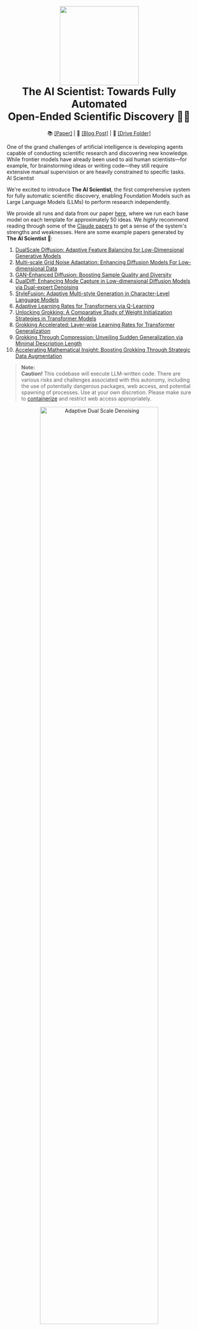 <h1 align="center">
  <a href="https://github.com/SakanaAI/AI-Scientist/blob/main/docs/logo_2.png">
    <img src="docs/logo_2.png" width="215" /></a><br>
  <b>The AI Scientist: Towards Fully Automated</b><br>
  <b>Open-Ended Scientific Discovery 🧑‍🔬</b><br>
</h1>

<p align="center">
  📚 <a href="https://arxiv.org/abs/2408.06292">[Paper]</a> |
  📝 <a href="https://sakana.ai/ai-scientist/">[Blog Post]</a> |
  📂 <a href="https://drive.google.com/drive/folders/1G7A0wTqfXVa-cpexjk0oaXakaSJwffEt">[Drive Folder]</a>
</p>

One of the grand challenges of artificial intelligence is developing agents capable of conducting scientific research and discovering new knowledge. While frontier models have already been used to aid human scientists—for example, for brainstorming ideas or writing code—they still require extensive manual supervision or are heavily constrained to specific tasks. AI Scientist

We're excited to introduce **The AI Scientist**, the first comprehensive system for fully automatic scientific discovery, enabling Foundation Models such as Large Language Models (LLMs) to perform research independently.

We provide all runs and data from our paper [here](https://drive.google.com/drive/folders/1G7A0wTqfXVa-cpexjk0oaXakaSJwffEt?usp=sharing), where we run each base model on each template for approximately 50 ideas. We *highly* recommend reading through some of the [Claude papers](https://drive.google.com/drive/folders/1Mmpz6M1FK4q8e-SewgZcUzdeD0Q2zC39?usp=sharing) to get a sense of the system's strengths and weaknesses. Here are some example papers generated by **The AI Scientist** 📝:

1. [DualScale Diffusion: Adaptive Feature Balancing for Low-Dimensional Generative Models](https://github.com/SakanaAI/AI-Scientist/blob/main/example_papers/adaptive_dual_scale_denoising.pdf)
2. [Multi-scale Grid Noise Adaptation: Enhancing Diffusion Models For Low-dimensional Data](https://github.com/SakanaAI/AI-Scientist/blob/main/example_papers/grid_based_noise_adaptation.pdf)
3. [GAN-Enhanced Diffusion: Boosting Sample Quality and Diversity](https://github.com/SakanaAI/AI-Scientist/blob/main/example_papers/gan_diffusion.pdf)
4. [DualDiff: Enhancing Mode Capture in Low-dimensional Diffusion Models via Dual-expert Denoising](https://github.com/SakanaAI/AI-Scientist/tree/main/example_papers/dual_expert_denoiser.pdf) 
5. [StyleFusion: Adaptive Multi-style Generation in Character-Level Language Models](https://github.com/SakanaAI/AI-Scientist/blob/main/example_papers/multi_style_adapter.pdf)
6. [Adaptive Learning Rates for Transformers via Q-Learning](https://github.com/SakanaAI/AI-Scientist/tree/main/example_papers/rl_lr_adaptation.pdf)
7. [Unlocking Grokking: A Comparative Study of Weight Initialization Strategies in Transformer Models](https://github.com/SakanaAI/AI-Scientist/tree/main/example_papers/weight_initialization_grokking.pdf)
8. [Grokking Accelerated: Layer-wise Learning Rates for Transformer Generalization](https://github.com/SakanaAI/AI-Scientist/tree/main/example_papers/layerwise_lr_grokking.pdf)
9. [Grokking Through Compression: Unveiling Sudden Generalization via Minimal Description Length](https://github.com/SakanaAI/AI-Scientist/tree/main/example_papers/mdl_grokking_correlation.pdf)
10. [Accelerating Mathematical Insight: Boosting Grokking Through Strategic Data Augmentation](https://github.com/SakanaAI/AI-Scientist/tree/main/example_papers/data_augmentation_grokking.pdf)

> **Note:**  
> **Caution!** This codebase will execute LLM-written code. There are various risks and challenges associated with this autonomy, including the use of potentially dangerous packages, web access, and potential spawning of processes. Use at your own discretion. Please make sure to [containerize](#containerization) and restrict web access appropriately.

<p align="center">
  <a href="https://github.com/SakanaAI/AI-Scientist/blob/main/example_papers/adaptive_dual_scale_denoising/adaptive_dual_scale_denoising.pdf"><img src="https://github.com/SakanaAI/AI-Scientist/blob/main/docs/anim-ai-scientist.gif" alt="Adaptive Dual Scale Denoising" width="80%" />
</a></p>

## Table of Contents

1. [Introduction](#introduction)
2. [Requirements](#requirements)
   - [Installation](#installation)
   - [Supported Models and API Keys](#supported-models-and-api-keys)
3. [Setting Up the Templates](#setting-up-the-templates)
   - [NanoGPT Template](#nanogpt-template)
   - [2D Diffusion Template](#2d-diffusion-template)
   - [Grokking Template](#grokking-template)
4. [Run AI Scientist Paper Generation Experiments](#run-ai-scientist-paper-generation-experiments)
5. [Getting an LLM-Generated Paper Review](#getting-an-llm-generated-paper-review)
6. [Making Your Own Template](#making-your-own-template)
   - [Community-Contributed Templates](#community-contributed-templates)
7. [Template Resources](#template-resources)
8. [Citing The AI Scientist](#citing-the-ai-scientist)
9. [Frequently Asked Questions](#frequently-asked-questions)
10. [Containerization](#containerization)

## Introduction

We provide three templates, which were used in our paper, covering the following domains: **NanoGPT**, **2D Diffusion**, and **Grokking**. These templates enable The AI Scientist to generate ideas and conduct experiments in these areas. We accept contributions of new templates from the community, but please note that they are not maintained by us. All other templates beyond the three provided are community contributions.

## Requirements

This code is designed to run on Linux with NVIDIA GPUs using CUDA and PyTorch. Support for other GPU architectures may be possible by following the [PyTorch guidelines](https://pytorch.org/get-started/locally/). The current templates would likely take an infeasible amount of time on CPU-only machines. Running on other operating systems may require significant adjustments.

### Installation

```bash
conda create -n ai_scientist python=3.11
conda activate ai_scientist
# Install pdflatex
sudo apt-get install texlive-full

# Install PyPI requirements
pip install -r requirements.txt
```

**Note:** Installing `texlive-full` can take a long time. You may need to [hold Enter](https://askubuntu.com/questions/956006/pregenerating-context-markiv-format-this-may-take-some-time-takes-forever) during the installation.

### Supported Models and API Keys

We support a wide variety of models, including open-weight and API-only models. In general, we recommend using only frontier models above the capability of the original GPT-4. To see a full list of supported models, see [here](https://github.com/SakanaAI/AI-Scientist/blob/main/ai_scientist/llm.py).

#### OpenAI API (GPT-4o, GPT-4o-mini, o1 models)

By default, this uses the `OPENAI_API_KEY` environment variable.

#### Anthropic API (Claude Sonnet 3.5)

By default, this uses the `ANTHROPIC_API_KEY` environment variable.

##### Claude Models via Bedrock

For Claude models provided by [Amazon Bedrock](https://aws.amazon.com/bedrock/), please install these additional packages:

```bash
pip install anthropic[bedrock]
```

Next, specify a set of valid [AWS Credentials](https://docs.aws.amazon.com/cli/v1/userguide/cli-configure-envvars.html) and the target [AWS Region](https://docs.aws.amazon.com/bedrock/latest/userguide/bedrock-regions.html):

Set the environment variables: `AWS_ACCESS_KEY_ID`, `AWS_SECRET_ACCESS_KEY`, `AWS_REGION_NAME`.

##### Claude Models via Vertex AI

For Claude models provided by [Vertex AI Model Garden](https://cloud.google.com/model-garden?hl=en), please install these additional packages:

```bash
pip install google-cloud-aiplatform
pip install anthropic[vertex]
```

Next, set up valid authentication for a [Google Cloud project](https://cloud.google.com/vertex-ai/docs/authentication), for example by providing the region and project ID:

```bash
export CLOUD_ML_REGION="REGION"           # for Model Garden call
export ANTHROPIC_VERTEX_PROJECT_ID="PROJECT_ID"  # for Model Garden call
export VERTEXAI_LOCATION="REGION"         # for Aider/LiteLLM call
export VERTEXAI_PROJECT="PROJECT_ID"      # for Aider/LiteLLM call
```

#### DeepSeek API (DeepSeek-Coder-V2)

By default, this uses the `DEEPSEEK_API_KEY` environment variable.

#### OpenRouter API (Llama3.1)

By default, this uses the `OPENROUTER_API_KEY` environment variable.

#### Semantic Scholar API (Literature Search)

Our code can also optionally use a Semantic Scholar API Key (`S2_API_KEY`) for higher throughput [if you have one](https://www.semanticscholar.org/product/api), though it should work without it in principle. If you have problems with Semantic Scholar, you can skip the literature search and citation phases of paper generation.

Be sure to provide the key for the model used for your runs, e.g.:

```bash
export OPENAI_API_KEY="YOUR KEY HERE"
export S2_API_KEY="YOUR KEY HERE"
```

## Setting Up the Templates

This section provides instructions for setting up each of the three templates used in our paper. Before running The AI Scientist experiments, please ensure you have completed the setup steps for the templates you are interested in.

### NanoGPT Template

**Description:** This template investigates transformer-based autoregressive next-token prediction tasks.

**Setup Steps:**

1. **Prepare the data:**

   ```bash
   python data/enwik8/prepare.py
   python data/shakespeare_char/prepare.py
   python data/text8/prepare.py
   ```

2. **Create baseline runs (machine dependent):**

   ```bash
   # Set up NanoGPT baseline run
   # NOTE: YOU MUST FIRST RUN THE PREPARE SCRIPTS ABOVE!
   cd templates/nanoGPT
   python experiment.py --out_dir run_0
   python plot.py
   ```

### 2D Diffusion Template

**Description:** This template studies improving the performance of diffusion generative models on low-dimensional datasets.

**Setup Steps:**

1. **Install dependencies:**

   ```bash
   # Set up 2D Diffusion
   git clone https://github.com/gregversteeg/NPEET.git
   cd NPEET
   pip install .
   pip install scikit-learn
   ```

2. **Create baseline runs:**

   ```bash
   # Set up 2D Diffusion baseline run
   cd templates/2d_diffusion
   python experiment.py --out_dir run_0
   python plot.py
   ```

### Grokking Template

**Description:** This template investigates questions about generalization and learning speed in deep neural networks.

**Setup Steps:**

1. **Install dependencies:**

   ```bash
   # Set up Grokking
   pip install einops
   ```

2. **Create baseline runs:**

   ```bash
   # Set up Grokking baseline run
   cd templates/grokking
   python experiment.py --out_dir run_0
   python plot.py
   ```

## Run AI Scientist Paper Generation Experiments

**Note:** Please ensure the setup steps above are completed before running these experiments.

```bash
conda activate ai_scientist
# Run the paper generation.
python launch_scientist.py --model "gpt-4o-2024-05-13" --experiment nanoGPT_lite --num-ideas 2
python launch_scientist.py --model "claude-3-5-sonnet-20241022" --experiment nanoGPT_lite --num-ideas 2
```

If you have more than one GPU, use the `--parallel` option to parallelize ideas across multiple GPUs.

## Getting an LLM-Generated Paper Review

```python
import openai
from ai_scientist.perform_review import load_paper, perform_review

client = openai.OpenAI()
model = "gpt-4o-2024-05-13"

# Load paper from PDF file (raw text)
paper_txt = load_paper("report.pdf")

# Get the review dictionary
review = perform_review(
    paper_txt,
    model,
    client,
    num_reflections=5,
    num_fs_examples=1,
    num_reviews_ensemble=5,
    temperature=0.1,
)

# Inspect review results
review["Overall"]    # Overall score (1-10)
review["Decision"]   # 'Accept' or 'Reject'
review["Weaknesses"] # List of weaknesses (strings)
```

To run batch analysis:

```bash
cd review_iclr_bench
python iclr_analysis.py --num_reviews 500 --batch_size 100 --num_fs_examples 1 --num_reflections 5 --temperature 0.1 --num_reviews_ensemble 5
```

## Making Your Own Template

If there is an area of study you would like **The AI Scientist** to explore, it is straightforward to create your own templates. In general, follow the structure of the existing templates, which consist of:

- `experiment.py` — This is the main script where the core content is. It takes an argument `--out_dir`, which specifies where it should create the folder and save the relevant information from the run.
- `plot.py` — This script takes the information from the `run` folders and creates plots. The code should be clear and easy to edit.
- `prompt.json` — Put information about your template here.
- `seed_ideas.json` — Place example ideas here. You can also try to generate ideas without any examples and then pick the best one or two to put here.
- `latex/template.tex` — We recommend using our LaTeX folder but be sure to replace the pre-loaded citations with ones that you expect to be more relevant.

The key to making new templates work is matching the base filenames and output JSONs to the existing format; everything else is free to change.
You should also ensure that the `template.tex` file is updated to use the correct citation style / base plots for your template.

### Community-Contributed Templates

We welcome community contributions in the form of new templates. While these are not maintained by us, we are delighted to highlight your templates to others. Below, we list community-contributed templates along with links to their pull requests (PRs):

- Infectious Disease Modeling (`seir`) - [PR #137](https://github.com/SakanaAI/AI-Scientist/pull/137)
- Image Classification with MobileNetV3 (`mobilenetV3`) - [PR #141](https://github.com/SakanaAI/AI-Scientist/pull/141)
- Sketch RNN (`sketch_rnn`) - [PR #143](https://github.com/SakanaAI/AI-Scientist/pull/143)

*This section is reserved for community contributions. Please submit a pull request to add your template to the list! Please describe the template in the PR description, and also show examples of the generated papers.*

## Template Resources

We provide three templates, which heavily use code from other repositories, credited below:

- **NanoGPT Template** uses code from [NanoGPT](https://github.com/karpathy/nanoGPT) and this [PR](https://github.com/karpathy/nanoGPT/pull/254).
- **2D Diffusion Template** uses code from [tiny-diffusion](https://github.com/tanelp/tiny-diffusion), [ema-pytorch](https://github.com/lucidrains/ema-pytorch), and [Datasaur](https://www.research.autodesk.com/publications/same-stats-different-graphs/).
- **Grokking Template** uses code from [Sea-Snell/grokking](https://github.com/Sea-Snell/grokking) and [danielmamay/grokking](https://github.com/danielmamay/grokking).

We would like to thank the developers of the open-source models and packages for their contributions and for making their work available.

## Citing The AI Scientist

If you use **The AI Scientist** in your research, please cite it as follows:

```
@article{lu2024aiscientist,
  title={The {AI} {S}cientist: Towards Fully Automated Open-Ended Scientific Discovery},
  author={Lu, Chris and Lu, Cong and Lange, Robert Tjarko and Foerster, Jakob and Clune, Jeff and Ha, David},
  journal={arXiv preprint arXiv:2408.06292},
  year={2024}
}
```

## Frequently Asked Questions

We recommend reading our paper first for any questions you have on The AI Scientist.

**Why am I missing files when running The AI Scientist?**

Ensure you have completed all the setup and preparation steps before the main experiment script.

**Why has a PDF or a review not been generated?**

The AI Scientist finishes an idea with a success rate that depends on the template, the base foundation model, and the complexity of the idea. We advise referring to our main paper. The highest success rates are observed with Claude Sonnet 3.5. Reviews are best done with GPT-4o; all other models have issues with positivity bias or failure to conform to required outputs.

**What is the cost of each idea generated?**

Typically less than $15 per paper with Claude Sonnet 3.5. We recommend DeepSeek Coder V2 for a much more cost-effective approach. A good place to look for new models is the [Aider leaderboard](https://aider.chat/docs/leaderboards/).

**How do I change the base conference format associated with the write-ups?**

Change the base `template.tex` files contained within each template.

**How do I run The AI Scientist for different subject fields?**

Please refer to the instructions for different templates. In this current iteration, this is restricted to ideas that can be expressed in code. However, lifting this restriction would represent exciting future work! :)

**How do I add support for a new foundation model?**

You may modify `ai_scientist/llm.py` to add support for a new foundation model. We do not advise using any model that is significantly weaker than GPT-4 level for **The AI Scientist**.

**Why do I need to run the baseline runs myself?**

These appear as `run_0` and should be run per machine you execute **The AI Scientist** on for accurate run-time comparisons due to hardware differences.

**What if I have problems accessing the Semantic Scholar API?**

We use the Semantic Scholar API to check ideas for novelty and collect citations for the paper write-up. You may be able to skip these phases if you don't have an API key or the API is slow to access.

## Containerization

We include a [community-contributed](https://github.com/SakanaAI/AI-Scientist/pull/21) Docker image that may assist with your containerization efforts in `experimental/Dockerfile`.

You can use this image like this:

```bash
# Endpoint Script
docker run -e OPENAI_API_KEY=$OPENAI_API_KEY -v `pwd`/templates:/app/AI-Scientist/templates <AI_SCIENTIST_IMAGE> \
  --model gpt-4o-2024-05-13 \
  --experiment 2d_diffusion \
  --num-ideas 2
```

```bash
# Interactive
docker run -it -e OPENAI_API_KEY=$OPENAI_API_KEY \
  --entrypoint /bin/bash \
  <AI_SCIENTIST_IMAGE>
```

## Star History

[![Star History Chart](https://api.star-history.com/svg?repos=SakanaAI/AI-Scientist&type=Date)](https://star-history.com/#SakanaAI/AI-Scientist&Date)
